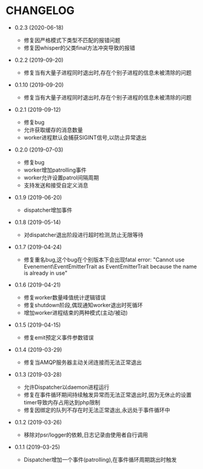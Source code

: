 # CHANGELOG

* 0.2.3 (2020-06-18)
  * 修复因严格模式下类型不匹配的报错问题
  * 修复因whisper的父类final方法冲突导致的报错

* 0.2.2 (2019-09-20)
  * 修复当有大量子进程同时退出时,存在个别子进程的信息未被清除的问题

* 0.1.10 (2019-09-20)
  * 修复当有大量子进程同时退出时,存在个别子进程的信息未被清除的问题

* 0.2.1 (2019-09-12)
  * 修复bug
  * 允许获取缓存的消息数量
  * worker进程默认会捕获SIGINT信号,以防止异常退出

* 0.2.0 (2019-07-03)
  * 修复bug
  * worker增加patrolling事件
  * worker允许设置patrol间隔周期
  * 支持发送和接受自定义消息

* 0.1.9 (2019-06-20)
  * dispatcher增加事件

* 0.1.8 (2019-05-14)
  * 对dispatcher退出阶段进行超时检测,防止无限等待

* 0.1.7 (2019-04-24)
  * 修复重名bug,这个bug在个别版本下会出现fatal error: "Cannot use Evenement\EventEmitterTrait as EventEmitterTrait because the name is already in use"

* 0.1.6 (2019-04-21)
  * 修复worker数量峰值统计逻辑错误
  * 修复shutdown阶段,偶现通知worker退出时死循环
  * 增加worker进程结束的两种模式(主动/被动)

* 0.1.5 (2019-04-15)
  * 修复emit预定义事件参数错误

* 0.1.4 (2019-03-29)
  * 修复当AMQP服务器主动关闭连接而无法正常退出

* 0.1.3 (2019-03-28)
  * 允许Dispatcher以daemon进程运行
  * 修复在事件循环期间持续触发异常而无法正常退出时,因为无休止的设置timer导致内存占用达到php限制
  * 修复因绑定的队列不存在时无法正常退出,永远处于事件循环中

* 0.1.2 (2019-03-26)
  * 移除对psr/logger的依赖,日志记录由使用者自行调用

* 0.1.1 (2019-03-25)
  * Dispatcher增加一个事件(patrolling),在事件循环周期跳出时触发
